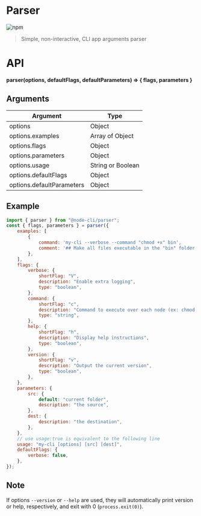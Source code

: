 # Parser

![npm](https://img.shields.io/npm/v/@node-cli/parser?label=version&logo=npm)

> Simple, non-interactive, CLI app arguments parser

# API

**parser(options, defaultFlags, defaultParameters) ⇒ { flags, parameters }**

## Arguments

| Argument                  | Type              |
| ------------------------- | ----------------- |
| options                   | Object            |
| options.examples          | Array of Object   |
| options.flags             | Object            |
| options.parameters        | Object            |
| options.usage             | String or Boolean |
| options.defaultFlags      | Object            |
| options.defaultParameters | Object            |

## Example

```js
import { parser } from "@node-cli/parser";
const { flags, parameters } = parser({
	examples: [
		{
			command: 'my-cli --verbose --command "chmod +x" bin',
			comment: '## Make all files executable in the "bin" folder',
		},
	],
	flags: {
		verbose: {
			shortFlag: "V",
			description: "Enable extra logging",
			type: "boolean",
		},
		command: {
			shortFlag: "c",
			description: "Command to execute over each node (ex: chmod +x)",
			type: "string",
		},
		help: {
			shortFlag: "h",
			description: "Display help instructions",
			type: "boolean",
		},
		version: {
			shortFlag: "v",
			description: "Output the current version",
			type: "boolean",
		},
	},
	parameters: {
		src: {
			default: "current folder",
			description: "the source",
		},
		dest: {
			description: "the destination",
		},
	},
	// use usage:true is equivalent to the following line
	usage: "my-cli [options] [src] [dest]",
	defaultFlags: {
		verbose: false,
	},
});
```

## Note

If options `--version` or `--help` are used, they will automatically print version or help, respectively, and exit with 0 (`process.exit(0)`).
